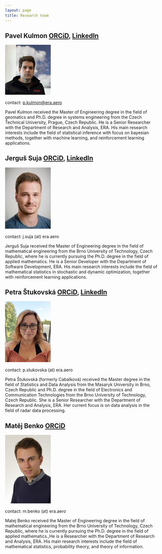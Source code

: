 ```yaml
---
layout: page
title: Research team
---
```


## Pavel Kulmon [ORCiD](https://orcid.org/0000-0003-3876-3460), [LinkedIn](https://www.linkedin.com/in/pavel-kulmon-b12087289/)

<img src="img/pkulmon.jpg" alt="Pavel Kulmon" width="150"/>

contact: p.kulmon@era.aero

Pavel Kulmon received the Master of Engineering degree in the field of geomatics and Ph.D. degree in systems engineering from the Czech Technical University, Prague, Czech Republic. He is a Senior Researcher with the Department of Research and Analysis, ERA. His main research interests include the field of statistical inference with focus on bayesian methods, together with machine learning, and reinforcement learning applications.

## Jerguš Suja [ORCiD](https://orcid.org/0009-0009-3421-3841), [LinkedIn](https://www.linkedin.com/in/jergu%C5%A1-suja-20136b148/)

<img src="img/jsuja.jfif" alt="Jerguš Suja" width="150"/>

contact: j.suja (at) era.aero

Jerguš Suja received the Master of Engineering degree in the field of mathematical engineering from the Brno University of Technology, Czech Republic, where he is currently pursuing the Ph.D. degree in the field of applied mathematics. He is a Senior Developer with the Department of Software Development, ERA. His main research interests include the field of mathematical statistics in stochastic and dynamic optimization, together with reinforcement learning applications.


## Petra Štukovská [ORCiD](https://orcid.org/0009-0004-0575-1492), [LinkedIn](https://www.linkedin.com/in/petra-%C5%A1tukovsk%C3%A1-16b82399/)

<img src="img/pstukovska.jfif" alt="Petra Štukovská" width="150"/>

contact: p.stukovska (at) era.aero

Petra Štukovská (formerly Cabalková) received the Master degree in the field of Statistics and Data Analysis from the Masaryk University in Brno, Czech Republic and Ph.D. degree in the field of Electronics and Communication Technologies from the Brno University of Technology, Czech Republic. She is a Senior Researcher with the Department of Research and Analysis, ERA. Her current focus is on data analysis in the field of radar data processing.

## Matěj Benko [ORCiD](https://orcid.org/0009-0005-8311-6301)

<img src="img/mbenko.png" alt="Matěj Benko" width="150"/>

contact: m.benko (at) era.aero

Matej Benko received the Master of Engineering degree in the field of mathematical engineering from the Brno University of Technology, Czech Republic, where he is currently pursuing the Ph.D. degree in the field of applied mathematics.,He is a Researcher with the Department of Research and Analysis, ERA. His main research interests include the field of mathematical statistics, probability theory, and theory of information.
